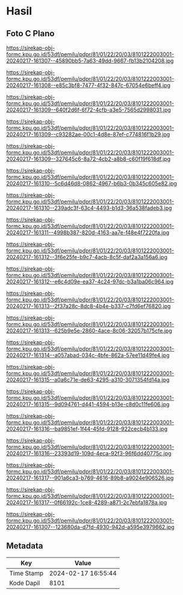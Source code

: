 # Hasil

## Foto C Plano

https://sirekap-obj-formc.kpu.go.id/53df/pemilu/pdpr/81/01/22/20/03/8101222003001-20240217-161307--45890bb5-7a63-49dd-9667-fb13b2104208.jpg

https://sirekap-obj-formc.kpu.go.id/53df/pemilu/pdpr/81/01/22/20/03/8101222003001-20240217-161308--e85c3bf8-7477-4f32-847c-67054e6beff4.jpg

https://sirekap-obj-formc.kpu.go.id/53df/pemilu/pdpr/81/01/22/20/03/8101222003001-20240217-161309--640f2d6f-6f72-4cfb-a3e5-7565d2998031.jpg

https://sirekap-obj-formc.kpu.go.id/53df/pemilu/pdpr/81/01/22/20/03/8101222003001-20240217-161309--c93282ae-00c1-4d8e-87ef-c774816f1b29.jpg

https://sirekap-obj-formc.kpu.go.id/53df/pemilu/pdpr/81/01/22/20/03/8101222003001-20240217-161309--327645c6-8a72-4cb2-a8b8-c60f19f618df.jpg

https://sirekap-obj-formc.kpu.go.id/53df/pemilu/pdpr/81/01/22/20/03/8101222003001-20240217-161310--5c6d46d8-0862-4967-b6b3-0b345c605e82.jpg

https://sirekap-obj-formc.kpu.go.id/53df/pemilu/pdpr/81/01/22/20/03/8101222003001-20240217-161310--239adc3f-63c4-4493-b1d3-36a538fadeb3.jpg

https://sirekap-obj-formc.kpu.go.id/53df/pemilu/pdpr/81/01/22/20/03/8101222003001-20240217-161311--4998b387-820d-4163-aa7e-f48e4f7220fa.jpg

https://sirekap-obj-formc.kpu.go.id/53df/pemilu/pdpr/81/01/22/20/03/8101222003001-20240217-161312--3f6e25fe-b9c7-4acb-8c5f-daf2a3a156a6.jpg

https://sirekap-obj-formc.kpu.go.id/53df/pemilu/pdpr/81/01/22/20/03/8101222003001-20240217-161312--e6c4d09e-ea37-4c24-97dc-b3a1ba06c964.jpg

https://sirekap-obj-formc.kpu.go.id/53df/pemilu/pdpr/81/01/22/20/03/8101222003001-20240217-161313--2f37a28c-8dc8-4b4e-b337-c7fd6ef76820.jpg

https://sirekap-obj-formc.kpu.go.id/53df/pemilu/pdpr/81/01/22/20/03/8101222003001-20240217-161313--625b9e5e-2860-4ace-8c06-32057b175cfe.jpg

https://sirekap-obj-formc.kpu.go.id/53df/pemilu/pdpr/81/01/22/20/03/8101222003001-20240217-161314--a057abad-034c-4bfe-862a-57ee11d49fe4.jpg

https://sirekap-obj-formc.kpu.go.id/53df/pemilu/pdpr/81/01/22/20/03/8101222003001-20240217-161315--a0a6c71e-de63-4295-a310-3071354fd14a.jpg

https://sirekap-obj-formc.kpu.go.id/53df/pemilu/pdpr/81/01/22/20/03/8101222003001-20240217-161315--9d094761-d441-4594-b13e-c8d0c11fe606.jpg

https://sirekap-obj-formc.kpu.go.id/53df/pemilu/pdpr/81/01/22/20/03/8101222003001-20240217-161316--ba9851ef-1f44-45fd-9128-922cecb4b133.jpg

https://sirekap-obj-formc.kpu.go.id/53df/pemilu/pdpr/81/01/22/20/03/8101222003001-20240217-161316--23393d19-109d-4eca-92f3-96f6dd40775c.jpg

https://sirekap-obj-formc.kpu.go.id/53df/pemilu/pdpr/81/01/22/20/03/8101222003001-20240217-161317--901a6ca3-b769-4616-89b8-a9024e906526.jpg

https://sirekap-obj-formc.kpu.go.id/53df/pemilu/pdpr/81/01/22/20/03/8101222003001-20240217-161317--0f66192c-1ce8-4289-a871-2c7ebfa1878a.jpg

https://sirekap-obj-formc.kpu.go.id/53df/pemilu/pdpr/81/01/22/20/03/8101222003001-20240217-161307--123680da-d7fd-4930-942d-a595e3979662.jpg


## Metadata

| Key        | Value               |
| ---------- | ------------------- |
| Time Stamp | 2024-02-17 16:55:44 |
| Kode Dapil | 8101                |



